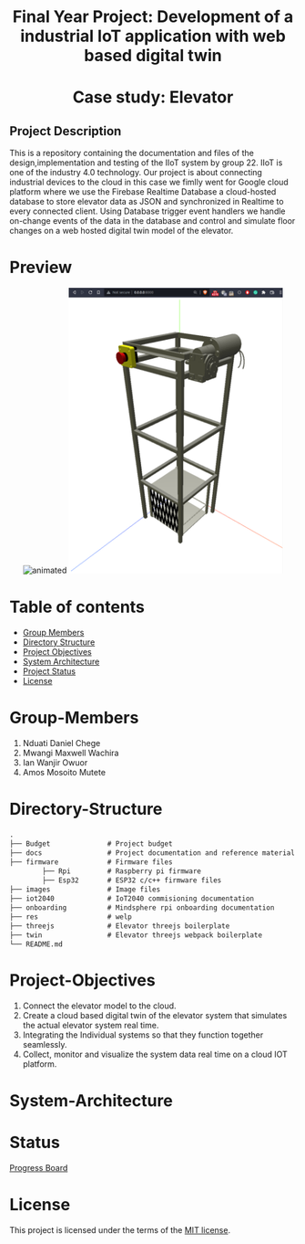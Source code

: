 <h1 align="center"><b>Final Year Project: Development of a industrial IoT application with web based digital twin
</b></h1>

<h1 align="center">Case study: Elevator </h1>

## Project Description
This is a repository containing the documentation and files of the design,implementation and testing of the IIoT system by group 22. IIoT is one of the industry 4.0 technology. Our project is about connecting industrial devices to the cloud in this case we fimlly went for Google cloud platform where we use the Firebase Realtime Database a cloud-hosted database to store elevator data as JSON and synchronized in Realtime to every connected client. Using Database trigger event handlers we handle on-change events of the data in the database and control and simulate floor changes on a web hosted digital twin model of the elevator.

# Preview
<p align="center">
<img height="500" src="images/elevator/elevator.gif" alt="animated" />
<img height="500" src="images/elevator/elevator.png"/>
</p>

# Table of contents
* [Group Members](#Group-Members)
* [Directory Structure](#Directory-Structure)
* [Project Objectives](#Project-Objectives)
* [System Architecture](#System-Architecture)
* [Project Status](#Status)
* [License](#License)

# Group-Members
1. Nduati Daniel Chege
2. Mwangi Maxwell Wachira
3. Ian Wanjir Owuor 
4. Amos Mosoito Mutete 

# Directory-Structure
    .
    ├── Budget			    # Project budget
    ├── docs			    # Project documentation and reference material
	├── firmware			# Firmware files
			├── Rpi			# Raspberry pi firmware
			├── Esp32   	# ESP32 c/c++ firmware files
	├── images              # Image files
    ├── iot2040		    	# IoT2040 commisioning documentation
    ├── onboarding			# Mindsphere rpi onboarding documentation
    ├── res     			# welp
    ├── threejs 			# Elevator threejs boilerplate
    ├── twin     			# Elevator threejs webpack boilerplate 
	└── README.md

# Project-Objectives
1. Connect the  elevator model to the cloud.
2. Create a cloud based digital twin of the elevator system that simulates the actual elevator system real time.
3. Integrating the Individual systems so that they function together seamlessly.
4. Collect, monitor and visualize the system data real time on a cloud IOT platform.

# System-Architecture

# Status
[Progress Board](https://github.com/DanNduati/Final-Year-Project/projects/1)
# License
This project is licensed under the terms of the [MIT license](LICENSE).